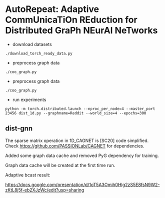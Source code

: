 


# AutoRepeat: Adaptive CommUnicaTiOn REduction for Distributed GraPh NEurAl NeTworks


- download datasets
```
./download_torch_ready_data.py
``` 
- preprocess graph data
```
./coo_graph.py
``` 
- preprocess graph data
```
./coo_graph.py
```
- run experiments
```
python -m torch.distributed.launch --nproc_per_node=4 --master_port 23456 dist_1d.py --graphname=Reddit --world_size=4 --epochs=300
```


## dist-gnn


The sparse matrix operation in 1D_CAGNET is [SC20] code simplified. Check https://github.com/PASSIONLab/CAGNET for dependencies. 

Added some graph data cache and removed PyG dependency for training. 

Graph data cache will be created at the first time run. 

Adaptive bcast result:

https://docs.google.com/presentation/d/1oT5A3Omih0HIg2zS5E8fsN9W2-zKtL8j5f-eb2XJzWc/edit?usp=sharing
